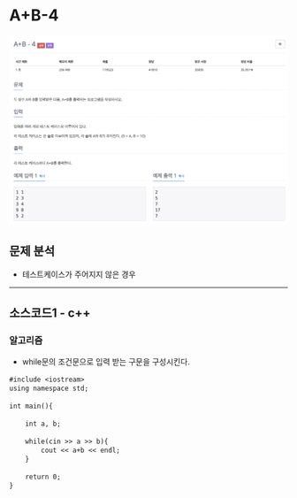 # A+B-4

![백준_10951.png](./img/백준_10951.png)

## 문제 분석
* 테스트케이스가 주어지지 않은 경우

---

## 소스코드1 - c++

### 알고리즘
* while문의 조건문으로 입력 받는 구문을 구성시킨다.

~~~
#include <iostream>
using namespace std;

int main(){

    int a, b;

    while(cin >> a >> b){
        cout << a+b << endl;
    }

    return 0;
}
~~~